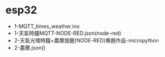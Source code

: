 # esp32
- 1-MQTT_times_weather.ino
- 1-天氣時鐘MQTT-NODE-RED.json(node-red)
- 2-天氣光環時鐘+農曆提醒(NODE-RED)專題作品-micropython
- 2-農曆.json()
